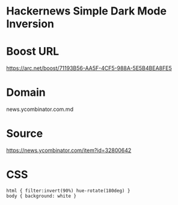 # Hackernews Simple Dark Mode Inversion

# Boost URL
https://arc.net/boost/71193B56-AA5F-4CF5-988A-5E5B4BEA8FE5

# Domain
news.ycombinator.com.md

# Source
https://news.ycombinator.com/item?id=32800642

# CSS

```
html { filter:invert(90%) hue-rotate(180deg) }
body { background: white }
```